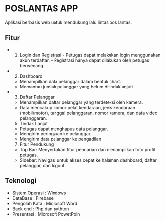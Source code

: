 # POSLANTAS APP

Aplikasi berbasis web untuk mendukung lalu lintas pos lantas.

## Fitur
- 1.	Login dan Registrasi
      - Petugas dapat melakukan login menggunakan akun terdaftar.
      -	Registrasi hanya dapat dilakukan oleh petugas berwenang

- 2.	Dashboard
     -	Menampilkan data pelanggar dalam bentuk chart.
     -	Memantau jumlah pelanggar yang belum ditindaklanjuti.

- 3.	Daftar Pelanggar
     -	Menampilkan daftar pelanggar yang terdeteksi oleh kamera.
     -	Data mencakup nomor pelat kendaraan, jenis kendaraan (mobil/motor), tanggal pelanggaran, nomor kamera, dan data video     
        pelanggaran.
  
  5.	Tindak Lanjut
     -	Petugas dapat menghapus data pelanggar.
     -	Mengirim peringatan ke pelanggar.
     -	Mengirim data pelanggar ke pengadilan

  7.	Fitur Pendukung
     -	Top Bar: Menyediakan fitur pencarian dan menampilkan foto profil petugas.
     -	Sidebar: Navigasi untuk akses cepat ke halaman dashboard, daftar pelanggar, dan logout.


## Teknologi
- Sistem Operasi : Windows
- DataBase       : Firebase
- Pengolah Kata  : Microsoft Word
- Back end       : Php dan pythton
- Presentasi     : Microsoft PowetPoin
